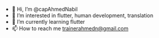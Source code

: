 - 👋 Hi, I’m @capAhmedNabil
- 👀 I’m interested in flutter, human development, translation 
- 🌱 I’m currently learning flutter
- 📫 How to reach me trainerahmedn@gmail.com

<!---
capAhmedNabil/capAhmedNabil is a ✨ special ✨ repository because its `README.md` (this file) appears on your GitHub profile.
You can click the Preview link to take a look at your changes.
--->
